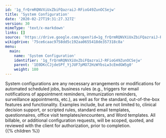 ```yaml
---
id: '1g_frQrmRQNVXiUxZbiFQazraiJ-RFioG49ZunOCSejw'
title: 'System Configuration'
date: '2020-02-27T19:31:27.327Z'
version: 30
mimeType: 'text/x-markdown'
links: []
source: 'https://drive.google.com/open?id=1g_frQrmRQNVXiUxZbiFQazraiJ-RFioG49ZunOCSejw'
wikigdrive: '75ce6caac9758dd5c192aa0655418de357318c8a'
menu:
  main:
    name: 'System Configuration'
    identifier: '1g_frQrmRQNVXiUxZbiFQazraiJ-RFioG49ZunOCSejw'
    parent: '1E0DKcCJjdeSPf_YjJUF7pMO72HzWYbsLw3cEmdGW5g0'
    weight: 180
---
```

System configurations are any necessary arrangements or modifications for automated scheduled jobs, business rules (e.g., triggers for email notifications of appointment reminders, immunization reminders, surveillance appointments, etc.), as well as for the standard, out-of-the-box features and functionality. Examples include, but are not limited to, clinical decision support, or scripted rules, standard email templates, questionnaires, office visit templates/encounters, and Word templates. All billable, or additional configuration requests, will be scoped, quoted, and reviewed with the client for authorization, prior to completion.   
{{% children %}}
